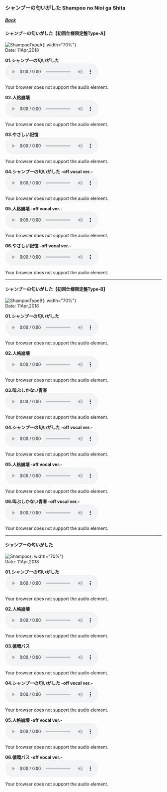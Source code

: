 ### シャンプーの匂いがした Shampoo no Nioi ga Shita
##### [Back](Music_List.md)

#### シャンプーの匂いがした【初回仕様限定盤Type-A】  
![ShampooTypeA](../../Img/Music/ShampooTypeA.jpg){: width="70%"}  
Date: 11Apr,2018  

**01.シャンプーの匂いがした**  
<audio controls="controls">
  <source type="audio/mp3" src="../../Music/02_Shampoo%20no%20Nioi%20ga%20Shita/01.%20シャンプーの匂いがした.mp3"></source>
  <p>Your browser does not support the audio element.</p>
</audio>

**02.人格崩壊**  
<audio controls="controls">
  <source type="audio/mp3" src="../../Music/02_Shampoo%20no%20Nioi%20ga%20Shita/02.%20人格崩壊.mp3"></source>
  <p>Your browser does not support the audio element.</p>
</audio>

**03.やさしい記憶**  
<audio controls="controls">
  <source type="audio/mp3" src="../../Music/02_Shampoo%20no%20Nioi%20ga%20Shita/03.%20やさしい記憶.mp3"></source>
  <p>Your browser does not support the audio element.</p>
</audio>

**04.シャンプーの匂いがした -off vocal ver.-**  
<audio controls="controls">
  <source type="audio/mp3" src="../../Music/02_Shampoo%20no%20Nioi%20ga%20Shita/04.%20シャンプーの匂いがした%20-Off%20Vocal%20Ver.-%20.mp3"></source>
  <p>Your browser does not support the audio element.</p>
</audio>

**05.人格崩壊 -off vocal ver.-**  
<audio controls="controls">
  <source type="audio/mp3" src="../../Music/02_Shampoo%20no%20Nioi%20ga%20Shita/05.%20人格崩壊%20-Off%20Vocal%20Ver.-%20.mp3"></source>
  <p>Your browser does not support the audio element.</p>
</audio>

**06.やさしい記憶 -off vocal ver.-**  
<audio controls="controls">
  <source type="audio/mp3" src="../../Music/02_Shampoo%20no%20Nioi%20ga%20Shita/Off%20Vocal%20(Type%20A)/06.%20やさしい記憶%20-Off%20Vocal%20Ver.-%20.mp3"></source>
  <p>Your browser does not support the audio element.</p>
</audio>

---

#### シャンプーの匂いがした【初回仕様限定盤Type-B】  
![ShampooTypeB](../../Img/Music/ShampooTypeB.jpg){: width="70%"}  
Date: 11Apr,2018  

**01.シャンプーの匂いがした**  
<audio controls="controls">
  <source type="audio/mp3" src="../../Music/02_Shampoo%20no%20Nioi%20ga%20Shita/01.%20シャンプーの匂いがした.mp3"></source>
  <p>Your browser does not support the audio element.</p>
</audio>

**02.人格崩壊**  
<audio controls="controls">
  <source type="audio/mp3" src="../../Music/02_Shampoo%20no%20Nioi%20ga%20Shita/02.%20人格崩壊.mp3"></source>
  <p>Your browser does not support the audio element.</p>
</audio>

**03.叫ぶしかない青春**  
<audio controls="controls">
  <source type="audio/mp3" src="../../Music/02_Shampoo%20no%20Nioi%20ga%20Shita/03.%20叫ぶしかない青春.mp3"></source>
  <p>Your browser does not support the audio element.</p>
</audio>

**04.シャンプーの匂いがした -off vocal ver.-**  
<audio controls="controls">
  <source type="audio/mp3" src="../../Music/02_Shampoo%20no%20Nioi%20ga%20Shita/04.%20シャンプーの匂いがした%20-Off%20Vocal%20Ver.-%20.mp3"></source>
  <p>Your browser does not support the audio element.</p>
</audio>

**05.人格崩壊 -off vocal ver.-**  
<audio controls="controls">
  <source type="audio/mp3" src="../../Music/02_Shampoo%20no%20Nioi%20ga%20Shita/05.%20人格崩壊%20-Off%20Vocal%20Ver.-%20.mp3"></source>
  <p>Your browser does not support the audio element.</p>
</audio>

**06.叫ぶしかない青春 -off vocal ver.-**  
<audio controls="controls">
  <source type="audio/mp3" src="../../Music/02_Shampoo%20no%20Nioi%20ga%20Shita/Off%20Vocal%20(Type%20B)/06.%20叫ぶしかない青春%20-Off%20Vocal%20Ver.-%20.mp3"></source>
  <p>Your browser does not support the audio element.</p>
</audio>

---

#### シャンプーの匂いがした  
![Shampoo](../../Img/Music/Shampoo.jpg){: width="70%"}  
Date: 11Apr,2018  

**01.シャンプーの匂いがした**  
<audio controls="controls">
  <source type="audio/mp3" src="../../Music/02_Shampoo%20no%20Nioi%20ga%20Shita/01.%20シャンプーの匂いがした.mp3"></source>
  <p>Your browser does not support the audio element.</p>
</audio>

**02.人格崩壊**  
<audio controls="controls">
  <source type="audio/mp3" src="../../Music/02_Shampoo%20no%20Nioi%20ga%20Shita/02.%20人格崩壊.mp3"></source>
  <p>Your browser does not support the audio element.</p>
</audio>

**03.循環バス**  
<audio controls="controls">
  <source type="audio/mp3" src="../../Music/02_Shampoo%20no%20Nioi%20ga%20Shita/03.%20循環バス.mp3"></source>
  <p>Your browser does not support the audio element.</p>
</audio>

**04.シャンプーの匂いがした -off vocal ver.-**  
<audio controls="controls">
  <source type="audio/mp3" src="../../Music/02_Shampoo%20no%20Nioi%20ga%20Shita/04.%20シャンプーの匂いがした%20-Off%20Vocal%20Ver.-%20.mp3"></source>
  <p>Your browser does not support the audio element.</p>
</audio>

**05.人格崩壊 -off vocal ver.-**  
<audio controls="controls">
  <source type="audio/mp3" src="../../Music/02_Shampoo%20no%20Nioi%20ga%20Shita/05.%20人格崩壊%20-Off%20Vocal%20Ver.-%20.mp3"></source>
  <p>Your browser does not support the audio element.</p>
</audio>

**06.循環バス -off vocal ver.-**  
<audio controls="controls">
  <source type="audio/mp3" src="../../Music/02_Shampoo%20no%20Nioi%20ga%20Shita/Off%20Vocal%20(Regular)/06.%20循環バス%20-Off%20Vocal%20Ver.-%20.mp3"></source>
  <p>Your browser does not support the audio element.</p>
</audio>
